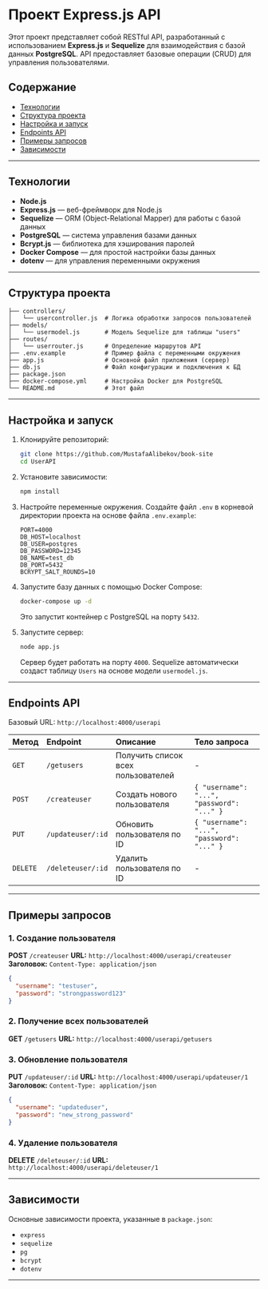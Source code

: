 # Проект Express.js API

Этот проект представляет собой RESTful API, разработанный с использованием **Express.js** и **Sequelize** для взаимодействия с базой данных **PostgreSQL**. API предоставляет базовые операции (CRUD) для управления пользователями.

## Содержание

* [Технологии](#технологии)
* [Структура проекта](#структура-проекта)
* [Настройка и запуск](#настройка-и-запуск)
* [Endpoints API](#endpoints-api)
* [Примеры запросов](#примеры-запросов)
* [Зависимости](#зависимости)

---

## Технологии

* **Node.js**
* **Express.js** — веб-фреймворк для Node.js
* **Sequelize** — ORM (Object-Relational Mapper) для работы с базой данных
* **PostgreSQL** — система управления базами данных
* **Bcrypt.js** — библиотека для хэширования паролей
* **Docker Compose** — для простой настройки базы данных
* **dotenv** — для управления переменными окружения

---

## Структура проекта

```
├── controllers/
│   └── usercontroller.js  # Логика обработки запросов пользователей
├── models/
│   └── usermodel.js       # Модель Sequelize для таблицы "users"
├── routes/
│   └── userrouter.js      # Определение маршрутов API
├── .env.example           # Пример файла с переменными окружения
├── app.js                 # Основной файл приложения (сервер)
├── db.js                  # Файл конфигурации и подключения к БД
├── package.json
├── docker-compose.yml     # Настройка Docker для PostgreSQL
└── README.md              # Этот файл
```

---

## Настройка и запуск

1. Клонируйте репозиторий:

   ```bash
   git clone https://github.com/MustafaAlibekov/book-site
   cd UserAPI
   ```

2. Установите зависимости:

   ```bash
   npm install
   ```

3. Настройте переменные окружения. Создайте файл `.env` в корневой директории проекта на основе файла `.env.example`:

   ```env
   PORT=4000
   DB_HOST=localhost
   DB_USER=postgres
   DB_PASSWORD=12345
   DB_NAME=test_db
   DB_PORT=5432
   BCRYPT_SALT_ROUNDS=10
   ```

4. Запустите базу данных с помощью Docker Compose:

   ```bash
   docker-compose up -d
   ```

   Это запустит контейнер с PostgreSQL на порту `5432`.

5. Запустите сервер:

   ```bash
   node app.js
   ```

   Сервер будет работать на порту `4000`. Sequelize автоматически создаст таблицу `Users` на основе модели `usermodel.js`.

---

## Endpoints API

Базовый URL: `http://localhost:4000/userapi`

| Метод    | Endpoint          | Описание                           | Тело запроса                               |
| :------- | :---------------- | :--------------------------------- | :----------------------------------------- |
| `GET`    | `/getusers`       | Получить список всех пользователей | -                                          |
| `POST`   | `/createuser`     | Создать нового пользователя        | `{ "username": "...", "password": "..." }` |
| `PUT`    | `/updateuser/:id` | Обновить пользователя по ID        | `{ "username": "...", "password": "..." }` |
| `DELETE` | `/deleteuser/:id` | Удалить пользователя по ID         | -                                          |

---

## Примеры запросов

### 1. Создание пользователя

**POST** `/createuser`
**URL:** `http://localhost:4000/userapi/createuser`
**Заголовок:** `Content-Type: application/json`

```json
{
  "username": "testuser",
  "password": "strongpassword123"
}
```

### 2. Получение всех пользователей

**GET** `/getusers`
**URL:** `http://localhost:4000/userapi/getusers`

### 3. Обновление пользователя

**PUT** `/updateuser/:id`
**URL:** `http://localhost:4000/userapi/updateuser/1`
**Заголовок:** `Content-Type: application/json`

```json
{
  "username": "updateduser",
  "password": "new_strong_password"
}
```

### 4. Удаление пользователя

**DELETE** `/deleteuser/:id`
**URL:** `http://localhost:4000/userapi/deleteuser/1`

---

## Зависимости

Основные зависимости проекта, указанные в `package.json`:

* `express`
* `sequelize`
* `pg`
* `bcrypt`
* `dotenv`

---
